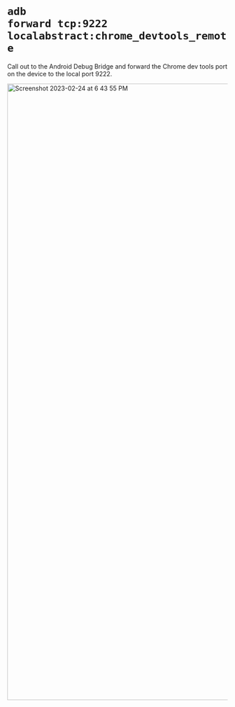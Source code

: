 # <code>adb forward tcp:9222 localabstract:chrome_devtools_remote</code>

Call out to the Android Debug Bridge and forward the Chrome dev tools port on the device to the local port 9222.

<img width="1409" alt="Screenshot 2023-02-24 at 6 43 55 PM" src="https://user-images.githubusercontent.com/70295997/221332286-602995db-44e5-45dc-8909-05539fcccdd7.png">
